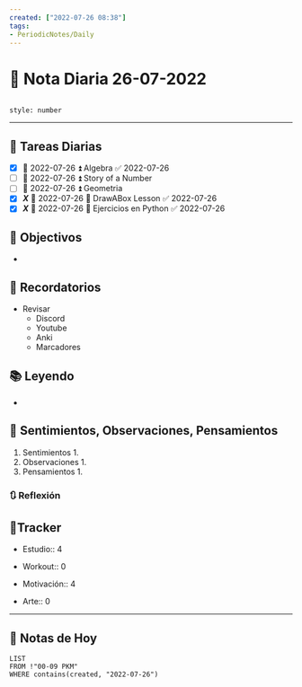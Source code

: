 ```yaml
---
created: ["2022-07-26 08:38"]
tags:
- PeriodicNotes/Daily
---
```


# 📅 Nota Diaria 26-07-2022
```toc

style: number

```

---
## 🔷 Tareas Diarias
- [x] 📅 2022-07-26 ⏫ Algebra ✅ 2022-07-26
- [ ] 📅 2022-07-26 ⏫ Story of a Number
- [ ] 📅 2022-07-26 ⏫ Geometria
- [x] ***X*** 📅 2022-07-26 🔼 DrawABox Lesson ✅ 2022-07-26
- [x] ***X*** 📅 2022-07-26 🔽 Ejercicios en Python ✅ 2022-07-26

## 🎯 Objectivos
- 
## 📕 Recordatorios
- Revisar
	- Discord
	- Youtube
	- Anki
	- Marcadores
## 📚 Leyendo
- 
## 💬 Sentimientos, Observaciones, Pensamientos 
1. Sentimientos
	1. 
2. Observaciones
	1. 
3. Pensamientos
	1. 
### 🔃 Reflexión

## 🔷Tracker

- Estudio:: 4

- Workout:: 0

- Motivación:: 4

- Arte:: 0
---

## 📅 Notas de Hoy
```dataview
LIST 
FROM !"00-09 PKM" 
WHERE contains(created, "2022-07-26")
```